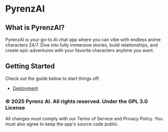 # PyrenzAI

## What is PyrenzAI?

PyrenzAI is your go-to AI chat app where you can vibe with endless anime characters 24/7. Dive into fully immersive stories, build relationships, and create epic adventures with your favorite characters anytime you want.

## Getting Started

Check out the guide below to start things off:

- [Deployment](./docs/Deployment.md)

### © 2025 Pyrenz AI. All rights reserved. Under the GPL 3.0 License

All changes must comply with our Terms of Service and Privacy Policy. You must also agree to keep the app's source code public.
